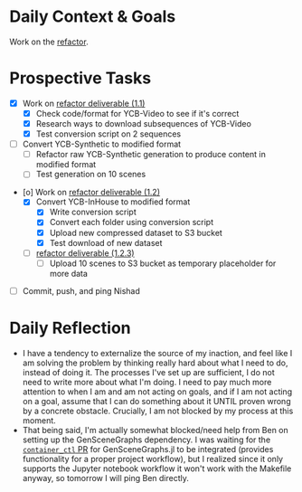 # Daily Context & Goals

Work on the [refactor](RefactorDerenderingUsingGenSceneGraphs.md).

# Prospective Tasks

* [X] Work on [refactor deliverable (1.1)](RefactorDerenderingUsingGenSceneGraphs.md#Deliverables)
    * [X] Check code/format for YCB-Video to see if it's correct
    * [X] Research ways to download subsequences of YCB-Video
    * [X] Test conversion script on 2 sequences
* [ ] Convert YCB-Synthetic to modified format
    * [ ] Refactor raw YCB-Synthetic generation to produce content in modified format
    * [ ] Test generation on 10 scenes
* [o] Work on [refactor deliverable (1.2)](RefactorDerenderingUsingGenSceneGraphs.md#Deliverables)
    * [X] Convert YCB-InHouse to modified format
        * [X] Write conversion script
        * [X] Convert each folder using conversion script
        * [X] Upload new compressed dataset to S3 bucket
        * [X] Test download of new dataset
    * [ ] [refactor deliverable (1.2.3)](RefactorDerenderingUsingGenSceneGraphs.md#Deliverables)
        * [ ] Upload 10 scenes to S3 bucket as temporary placeholder for more data
* [ ] Commit, push, and ping Nishad

# Daily Reflection

* I have a tendency to externalize the source of my inaction, and feel like I
  am solving the problem by thinking really hard about what I need to do,
  instead of doing it. The processes I've set up are sufficient, I do not need
  to write more about what I'm doing. I need to pay much more attention to when
  I am and am not acting on goals, and if I am not acting on a goal, assume
  that I can do something about it UNTIL proven wrong by a concrete obstacle.
  Crucially, I am not blocked by my process at this moment.
* That being said, I'm actually somewhat blocked/need help from Ben on setting
  up the GenSceneGraphs dependency. I was waiting for the [`container_ctl` PR](https://github.com/probcomp/GenSceneGraphs.jl/pull/205)
  for GenSceneGraphs.jl to be integrated (provides functionality for a proper
  project workflow), but I realized since it only supports the Jupyter notebook
  workflow it won't work with the Makefile anyway, so tomorrow I will ping Ben directly.
